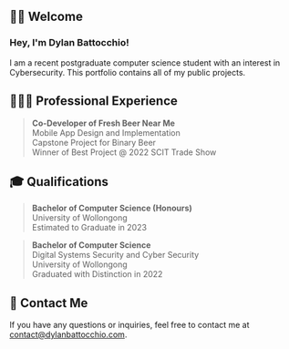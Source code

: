 ## 👋🏼 Welcome

### Hey, I'm Dylan Battocchio!

I am a recent postgraduate computer science student with an interest in Cybersecurity. This portfolio contains all of my public projects.

## 🧑🏻‍💻 Professional Experience

> **Co-Developer of Fresh Beer Near Me**  
> Mobile App Design and Implementation  
> Capstone Project for Binary Beer  
> Winner of Best Project @ 2022 SCIT Trade Show

## 🎓 Qualifications

> **Bachelor of Computer Science (Honours)**  
> University of Wollongong  
> Estimated to Graduate in 2023

> **Bachelor of Computer Science**  
> Digital Systems Security and Cyber Security  
> University of Wollongong    
> Graduated with Distinction in 2022

## 📧 Contact Me

If you have any questions or inquiries, feel free to contact me at [contact@dylanbattocchio.com](mailto:contact@dylanbattocchio.com).
